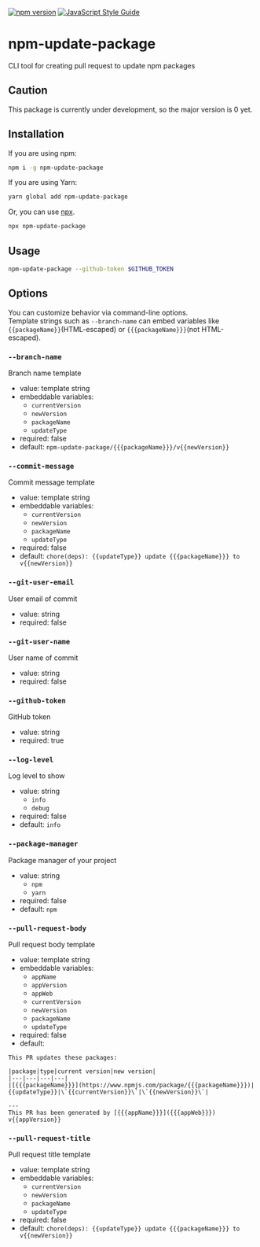 [![npm version](https://badge.fury.io/js/npm-update-package.svg)](https://badge.fury.io/js/npm-update-package)
[![JavaScript Style Guide](https://img.shields.io/badge/code_style-standard-brightgreen.svg)](https://standardjs.com)

# npm-update-package

CLI tool for creating pull request to update npm packages

## Caution

This package is currently under development, so the major version is 0 yet.

## Installation

If you are using npm:

```sh
npm i -g npm-update-package
```

If you are using Yarn:

```sh
yarn global add npm-update-package
```

Or, you can use [npx](https://docs.npmjs.com/cli/v8/commands/npx).

```sh
npx npm-update-package
```

## Usage

```sh
npm-update-package --github-token $GITHUB_TOKEN
```

## Options

You can customize behavior via command-line options.  
Template strings such as `--branch-name` can embed variables like `{{packageName}}`(HTML-escaped) or `{{{packageName}}}`(not HTML-escaped).

### `--branch-name`

Branch name template

- value: template string
- embeddable variables:
  - `currentVersion`
  - `newVersion`
  - `packageName`
  - `updateType`
- required: false
- default: `npm-update-package/{{{packageName}}}/v{{newVersion}}`

### `--commit-message`

Commit message template

- value: template string
- embeddable variables:
  - `currentVersion`
  - `newVersion`
  - `packageName`
  - `updateType`
- required: false
- default: `chore(deps): {{updateType}} update {{{packageName}}} to v{{newVersion}}`

### `--git-user-email`

User email of commit

- value: string
- required: false

### `--git-user-name`

User name of commit

- value: string
- required: false

### `--github-token`

GitHub token

- value: string
- required: true

### `--log-level`

Log level to show

- value: string
  - `info`
  - `debug`
- required: false
- default: `info`

### `--package-manager`

Package manager of your project

- value: string
  - `npm`
  - `yarn`
- required: false
- default: `npm`

### `--pull-request-body`

Pull request body template

- value: template string
- embeddable variables:
  - `appName`
  - `appVersion`
  - `appWeb`
  - `currentVersion`
  - `newVersion`
  - `packageName`
  - `updateType`
- required: false
- default:

```
This PR updates these packages:

|package|type|current version|new version|
|---|---|---|---|
|[{{{packageName}}}](https://www.npmjs.com/package/{{{packageName}}})|{{updateType}}|\`{{currentVersion}}\`|\`{{newVersion}}\`|

---
This PR has been generated by [{{{appName}}}]({{{appWeb}}}) v{{appVersion}}
```

### `--pull-request-title`

Pull request title template

- value: template string
- embeddable variables:
  - `currentVersion`
  - `newVersion`
  - `packageName`
  - `updateType`
- required: false
- default: `chore(deps): {{updateType}} update {{{packageName}}} to v{{newVersion}}`
